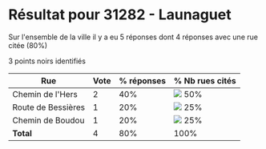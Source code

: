 # Résultat pour 31282 - Launaguet

Sur l'ensemble de la ville il y a eu 5 réponses dont 4 réponses avec une rue citée (80%)

3 points noirs identifiés

| Rue | Vote | % réponses | % Nb rues cités|
|-----|------|------------|----------------|
| Chemin de l'Hers | 2 | 40% | <img src="../../img/bar_50.gif" />&nbsp;50%|
| Route de Bessières | 1 | 20% | <img src="../../img/bar_25.gif" />&nbsp;25%|
| Chemin de Boudou | 1 | 20% | <img src="../../img/bar_25.gif" />&nbsp;25%|
| **Total** | 4 | 80% | 100%|
